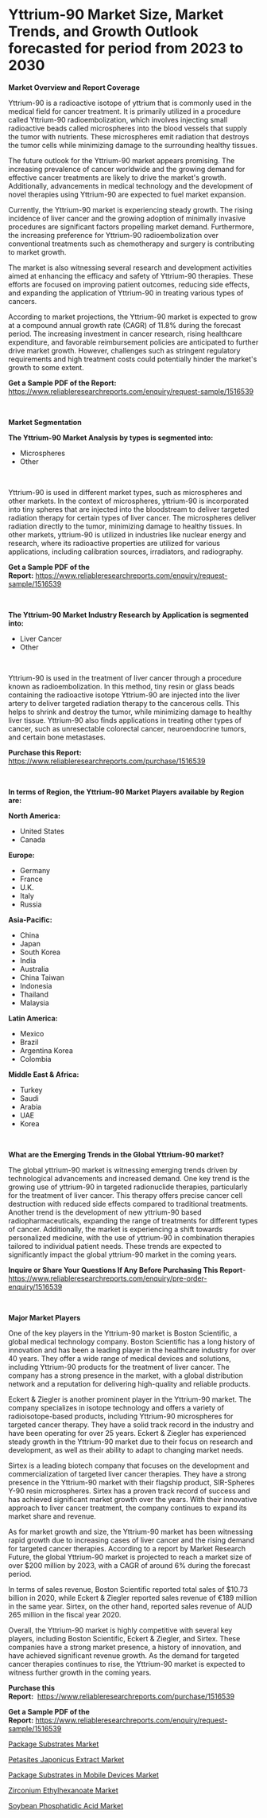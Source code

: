 <p><h1>Yttrium-90 Market Size, Market Trends, and Growth Outlook forecasted for period from 2023 to 2030</h1></p><p><strong>Market Overview and Report Coverage</strong></p>
<p><p>Yttrium-90 is a radioactive isotope of yttrium that is commonly used in the medical field for cancer treatment. It is primarily utilized in a procedure called Yttrium-90 radioembolization, which involves injecting small radioactive beads called microspheres into the blood vessels that supply the tumor with nutrients. These microspheres emit radiation that destroys the tumor cells while minimizing damage to the surrounding healthy tissues.</p><p>The future outlook for the Yttrium-90 market appears promising. The increasing prevalence of cancer worldwide and the growing demand for effective cancer treatments are likely to drive the market's growth. Additionally, advancements in medical technology and the development of novel therapies using Yttrium-90 are expected to fuel market expansion.</p><p>Currently, the Yttrium-90 market is experiencing steady growth. The rising incidence of liver cancer and the growing adoption of minimally invasive procedures are significant factors propelling market demand. Furthermore, the increasing preference for Yttrium-90 radioembolization over conventional treatments such as chemotherapy and surgery is contributing to market growth.</p><p>The market is also witnessing several research and development activities aimed at enhancing the efficacy and safety of Yttrium-90 therapies. These efforts are focused on improving patient outcomes, reducing side effects, and expanding the application of Yttrium-90 in treating various types of cancers.</p><p>According to market projections, the Yttrium-90 market is expected to grow at a compound annual growth rate (CAGR) of 11.8% during the forecast period. The increasing investment in cancer research, rising healthcare expenditure, and favorable reimbursement policies are anticipated to further drive market growth. However, challenges such as stringent regulatory requirements and high treatment costs could potentially hinder the market's growth to some extent.</p></p>
<p><strong>Get a Sample PDF of the Report:</strong> <a href="https://www.reliableresearchreports.com/enquiry/request-sample/1516539">https://www.reliableresearchreports.com/enquiry/request-sample/1516539</a></p>
<p>&nbsp;</p>
<p><strong>Market Segmentation</strong></p>
<p><strong>The Yttrium-90 Market Analysis by types is segmented into:</strong></p>
<p><ul><li>Microspheres</li><li>Other</li></ul></p>
<p>&nbsp;</p>
<p><p>Yttrium-90 is used in different market types, such as microspheres and other markets. In the context of microspheres, yttrium-90 is incorporated into tiny spheres that are injected into the bloodstream to deliver targeted radiation therapy for certain types of liver cancer. The microspheres deliver radiation directly to the tumor, minimizing damage to healthy tissues. In other markets, yttrium-90 is utilized in industries like nuclear energy and research, where its radioactive properties are utilized for various applications, including calibration sources, irradiators, and radiography.</p></p>
<p><strong>Get a Sample PDF of the Report:</strong>&nbsp;<a href="https://www.reliableresearchreports.com/enquiry/request-sample/1516539">https://www.reliableresearchreports.com/enquiry/request-sample/1516539</a></p>
<p>&nbsp;</p>
<p><strong>The Yttrium-90 Market Industry Research by Application is segmented into:</strong></p>
<p><ul><li>Liver Cancer</li><li>Other</li></ul></p>
<p>&nbsp;</p>
<p><p>Yttrium-90 is used in the treatment of liver cancer through a procedure known as radioembolization. In this method, tiny resin or glass beads containing the radioactive isotope Yttrium-90 are injected into the liver artery to deliver targeted radiation therapy to the cancerous cells. This helps to shrink and destroy the tumor, while minimizing damage to healthy liver tissue. Yttrium-90 also finds applications in treating other types of cancer, such as unresectable colorectal cancer, neuroendocrine tumors, and certain bone metastases.</p></p>
<p><strong>Purchase this Report:</strong>&nbsp; <a href="https://www.reliableresearchreports.com/purchase/1516539">https://www.reliableresearchreports.com/purchase/1516539</a></p>
<p>&nbsp;</p>
<p><strong>In terms of Region, the Yttrium-90 Market Players available by Region are:</strong></p>
<p>
    <p> <strong> North America: </strong>
        <ul>
            <li>United States</li>
            <li>Canada</li>
        </ul>
        </p> 
    <p> <strong> Europe: </strong>
        <ul>
            <li>Germany</li>
            <li>France</li>
            <li>U.K.</li>
            <li>Italy</li>
            <li>Russia</li>
        </ul>
        </p> 
    <p> <strong> Asia-Pacific: </strong>
        <ul>
            <li>China</li>
            <li>Japan</li>
            <li>South Korea</li>
            <li>India</li>
            <li>Australia</li>
            <li>China Taiwan</li>
            <li>Indonesia</li>
            <li>Thailand</li>
            <li>Malaysia</li>
        </ul>
        </p> 
    <p> <strong> Latin America: </strong>
        <ul>
            <li>Mexico</li>
            <li>Brazil</li>
            <li>Argentina Korea</li>
            <li>Colombia</li>
        </ul>
        </p> 
    <p> <strong> Middle East & Africa: </strong>
        <ul>
            <li>Turkey</li>
            <li>Saudi</li>
            <li>Arabia</li>
            <li>UAE</li>
            <li>Korea</li>
        </ul>
    </p>
    </p>
<p>&nbsp;</p>
<p><strong>What are the Emerging Trends in the Global Yttrium-90 market?</strong></p>
<p><p>The global yttrium-90 market is witnessing emerging trends driven by technological advancements and increased demand. One key trend is the growing use of yttrium-90 in targeted radionuclide therapies, particularly for the treatment of liver cancer. This therapy offers precise cancer cell destruction with reduced side effects compared to traditional treatments. Another trend is the development of new yttrium-90 based radiopharmaceuticals, expanding the range of treatments for different types of cancer. Additionally, the market is experiencing a shift towards personalized medicine, with the use of yttrium-90 in combination therapies tailored to individual patient needs. These trends are expected to significantly impact the global yttrium-90 market in the coming years.</p></p>
<p><strong>Inquire or Share Your Questions If Any Before Purchasing This Report</strong>- <a href="https://www.reliableresearchreports.com/enquiry/pre-order-enquiry/1516539">https://www.reliableresearchreports.com/enquiry/pre-order-enquiry/1516539</a></p>
<p>&nbsp;</p>
<p><strong>Major Market Players</strong></p>
<p><p>One of the key players in the Yttrium-90 market is Boston Scientific, a global medical technology company. Boston Scientific has a long history of innovation and has been a leading player in the healthcare industry for over 40 years. They offer a wide range of medical devices and solutions, including Yttrium-90 products for the treatment of liver cancer. The company has a strong presence in the market, with a global distribution network and a reputation for delivering high-quality and reliable products.</p><p>Eckert & Ziegler is another prominent player in the Yttrium-90 market. The company specializes in isotope technology and offers a variety of radioisotope-based products, including Yttrium-90 microspheres for targeted cancer therapy. They have a solid track record in the industry and have been operating for over 25 years. Eckert & Ziegler has experienced steady growth in the Yttrium-90 market due to their focus on research and development, as well as their ability to adapt to changing market needs.</p><p>Sirtex is a leading biotech company that focuses on the development and commercialization of targeted liver cancer therapies. They have a strong presence in the Yttrium-90 market with their flagship product, SIR-Spheres Y-90 resin microspheres. Sirtex has a proven track record of success and has achieved significant market growth over the years. With their innovative approach to liver cancer treatment, the company continues to expand its market share and revenue.</p><p>As for market growth and size, the Yttrium-90 market has been witnessing rapid growth due to increasing cases of liver cancer and the rising demand for targeted cancer therapies. According to a report by Market Research Future, the global Yttrium-90 market is projected to reach a market size of over $200 million by 2023, with a CAGR of around 6% during the forecast period.</p><p>In terms of sales revenue, Boston Scientific reported total sales of $10.73 billion in 2020, while Eckert & Ziegler reported sales revenue of €189 million in the same year. Sirtex, on the other hand, reported sales revenue of AUD 265 million in the fiscal year 2020.</p><p>Overall, the Yttrium-90 market is highly competitive with several key players, including Boston Scientific, Eckert & Ziegler, and Sirtex. These companies have a strong market presence, a history of innovation, and have achieved significant revenue growth. As the demand for targeted cancer therapies continues to rise, the Yttrium-90 market is expected to witness further growth in the coming years.</p></p>
<p><strong>Purchase this Report:</strong>&nbsp;&nbsp;<a href="https://www.reliableresearchreports.com/purchase/1516539">https://www.reliableresearchreports.com/purchase/1516539</a></p>
<p></p>
<p><strong>Get a Sample PDF of the Report:</strong>&nbsp;<a href="https://www.reliableresearchreports.com/enquiry/request-sample/1516539">https://www.reliableresearchreports.com/enquiry/request-sample/1516539</a></p>
<p><p><a href="https://www.linkedin.com/pulse/package-substrates-market-research-report-unlocks-analysis-3sume/">Package Substrates Market</a></p><p><a href="https://medium.com/@rfadda741254/petasites-japonicus-extract-market-the-key-to-successful-business-strategy-forecast-till-2030-5c538c7c7b2f">Petasites Japonicus Extract Market</a></p><p><a href="https://www.linkedin.com/pulse/package-substrates-mobile-devices-market-insights-players-weune/">Package Substrates in Mobile Devices Market</a></p><p><a href="https://github.com/Chiragrp22/Market-Research-Report-List-1/blob/main/zirconium-ethylhexanoate-market.md">Zirconium Ethylhexanoate Market</a></p><p><a href="https://medium.com/@azadyoi012547/soybean-phosphatidic-acid-market-analysis-and-sze-forecasted-for-period-from-2023-to-2030-b82a4397dad2">Soybean Phosphatidic Acid Market</a></p></p>